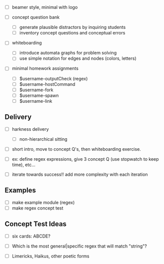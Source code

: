 
-[ ] beamer style, minimal with logo

-[ ] concept question bank
    -[ ] generate plausible distractors by inquiring students
    -[ ] inventory concept questions and conceptual errors

-[ ] whiteboarding
    -[ ] introduce automata graphs for problem solving
    -[ ] use simple notation for edges and nodes (colors, letters)

-[ ] minimal homework assignments
    -[ ] $username-outputCheck (regex)
    -[ ] $username-hostCommand
    -[ ] $username-fork
    -[ ] $username-spawn
    -[ ] $username-link

## Delivery
-[ ] harkness delivery
    -[ ] non-hierarchical sitting
-[ ] short intro, move to concept Q's, then whiteboarding exercise.
-[ ] ex: define regex expressions,
    give 3 concept Q (use stopwatch to keep time), etc...
-[ ] iterate towards success!! add more complexity with each iteration


## Examples
-[ ] make example module (regex)
-[ ] make regex concept test

## Concept Test Ideas
-[ ] six cards: ABCDE?
-[ ] Which is the most general|specific regex that will match "string"?
-[ ] Limericks, Haikus, other poetic forms

